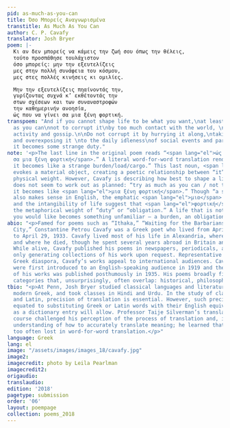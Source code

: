 ```yaml
---
pid: as-much-as-you-can
title: Όσο Mπορείς Αναγνωρισμένα
transtitle: As Much As You Can
author: C. P. Cavafy
translator: Josh Bryer
poem: |-
  Κι αν δεν μπορείς να κάμεις την ζωή σου όπως την θέλεις,
  τούτο προσπάθησε τουλάχιστον
  όσο μπορείς: μην την εξευτελίζεις
  μες στην πολλή συνάφεια του κόσμου,
  μες στες πολλές κινήσεις κι ομιλίες.

  Μην την εξευτελίζεις πηαίνοντάς την,
  γυρίζοντας συχνά κ’ εκθέτοντάς την
  στων σχέσεων και των συναναστροφών
  την καθημερινήν ανοησία,
  ώς που να γίνει σα μια ξένη φορτική.
transpoem: "And if you cannot shape life to be what you want,\nat least try as much
  as you can\nnot to corrupt it\nby too much contact with the world, \nby too much
  activity and gossip.\n\nDo not corrupt it by hurrying it along,\ntaking it around
  and overexposing it \nto the daily idleness\nof social events and parties,\nuntil
  it becomes some strange duty."
note: '<p>The last line in the original poem reads “<span lang="el">ώς που να γίνει
  σα μια ξένη φορτική</span>.” A literal word-for-word translation renders “until
  it becomes like a strange burden/load/cargo.” This last noun, <span lang="el">φορτική</span>,
  evokes a material object, creating a poetic relationship between “it” (life) and
  physical weight. However, Cavafy is describing how best to shape a life that just
  does not seem to work out as planned: “try as much as you can / not to corrupt it…until
  it becomes like <span lang="el">μια ξένη φορτική</span>.” Though “a strange burden”
  also makes sense in English, the emphatic <span lang="el">μια</span> (“one,” “a)”
  and the intangibility of life suggest that <span lang="el">φορτική</span> carries
  the metaphorical weight of “duty” or “obligation.” A life that is not shaped as
  you would like becomes something unfamiliar — a burden, an obligation and duty.</p>'
abio: "<p>Famed for poems such as “Ithaka,” “Waiting for the Barbarians,” and “The
  City,” Constantine Petrou Cavafy was a Greek poet who lived from April 29, 1863,
  to April 29, 1933. Cavafy lived most of his life in Alexandria, where he was born
  and where he died, though he spent several years abroad in Britain and Constantinople.
  While alive, Cavafy published his poems in newspapers, periodicals, and annuals,
  only generating collections of his work upon request. Representative of the cosmopolitan
  Greek diaspora, Cavafy’s works appeal to international audiences. Cavafy’s works
  were first introduced to an English-speaking audience in 1919 and the first volume
  of his works was published posthumously in 1935. His poems broadly fit in three
  categories that, unsurprisingly, often overlap: historical, philosophical, and sensual.</p>"
tbio: "<p>At Penn, Josh Bryer studied classical languages and literature, learned
  modern Greek, and took classes in Hindi and Urdu. In the study of classical Greek
  and Latin, precision of translation is essential. However, such precision is often
  equated to substituting Greek or Latin words with their English equivalents as much
  as a dictionary entry will allow. Professor Taije Silverman’s translation of poetry
  course challenged his perception of the process of translation and, in turn, his
  understanding of how to accurately translate meaning; he learned that meaning is
  too often lost in word-for-word translation.</p>"
language: Greek
lang: el
image: "/assets/images/images_18/cavafy.jpg"
image2:
imagecredit: photo by Leila Pearlman
imagecredit2:
origaudio:
translaudio:
edition: '2018'
pagetype: submission
order: '06'
layout: poempage
collection: poems_2018
---
```


